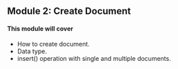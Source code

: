 <h2>Module 2: Create Document</h2>

<h4>This module will cover</h4>

- How to create document.
- Data type.
- insert() operation with single and multiple documents.
